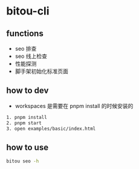 # bitou-cli

## functions

- seo 排查
- seo 线上检查
- 性能探测
- 脚手架初始化标准页面

## how to dev

- workspaces 是需要在 pnpm install 的时候安装的

```bash
1. pnpm install
2. pnpm start
3. open examples/basic/index.html
```

## how to use

```bash
bitou seo -h

```
